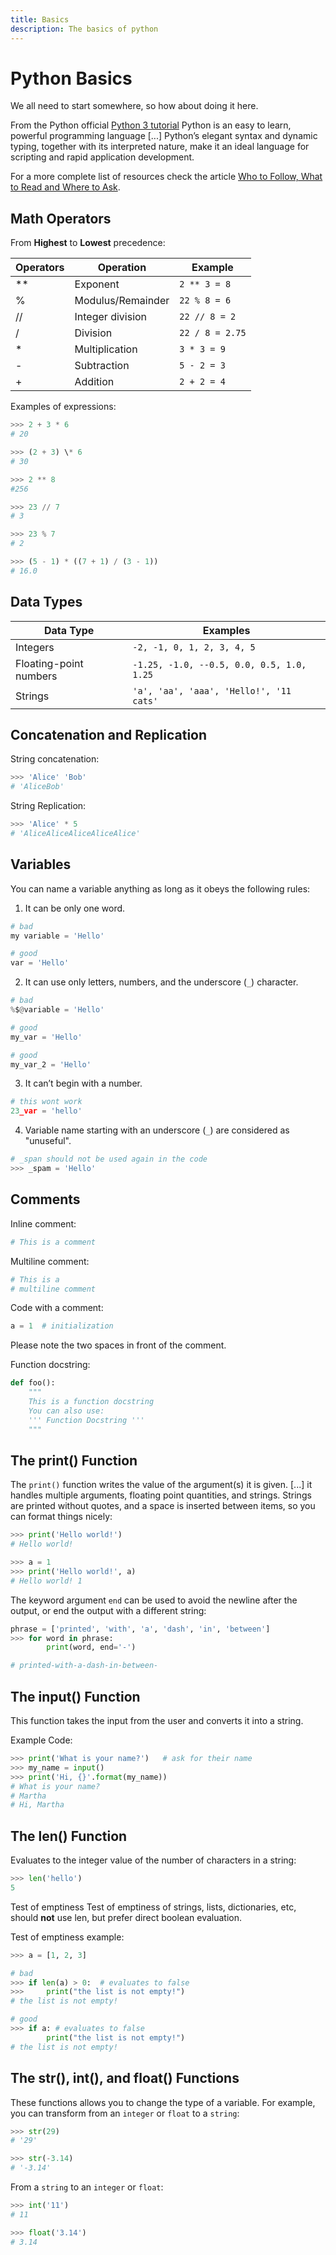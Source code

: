 ```yaml
---
title: Basics
description: The basics of python
---
```


# Python Basics

We all need to start somewhere, so how about doing it here.

<base-disclaimer>
  <base-disclaimer-title>
    From the Python official <a href="https://docs.python.org/3/tutorial/index.html">Python 3 tutorial</a>
  </base-disclaimer-title>
  <base-disclaimer-content>
    Python is an easy to learn, powerful programming language [...] Python’s elegant syntax and dynamic typing, together with its interpreted nature, make it an ideal language for scripting and rapid application development.
  </base-disclaimer-content>
</base-disclaimer>

For a more complete list of resources check the article [Who to Follow, What to Read and Where to Ask](https://www.pythoncheatsheet.org/blog/python-follow-read-and-ask/).

## Math Operators

From **Highest** to **Lowest** precedence:

| Operators | Operation         | Example         |
| --------- | ----------------- | --------------- |
| \*\*      | Exponent          | `2 ** 3 = 8`    |
| %         | Modulus/Remainder | `22 % 8 = 6`    |
| //        | Integer division  | `22 // 8 = 2`   |
| /         | Division          | `22 / 8 = 2.75` |
| \*        | Multiplication    | `3 * 3 = 9`     |
| -         | Subtraction       | `5 - 2 = 3`     |
| +         | Addition          | `2 + 2 = 4`     |

Examples of expressions:

```python
>>> 2 + 3 * 6
# 20

>>> (2 + 3) \* 6
# 30

>>> 2 ** 8
#256

>>> 23 // 7
# 3

>>> 23 % 7
# 2

>>> (5 - 1) * ((7 + 1) / (3 - 1))
# 16.0
```

## Data Types

| Data Type              | Examples                                  |
| ---------------------- | ----------------------------------------- |
| Integers               | `-2, -1, 0, 1, 2, 3, 4, 5`                |
| Floating-point numbers | `-1.25, -1.0, --0.5, 0.0, 0.5, 1.0, 1.25` |
| Strings                | `'a', 'aa', 'aaa', 'Hello!', '11 cats'`   |

## Concatenation and Replication

String concatenation:

```python
>>> 'Alice' 'Bob'
# 'AliceBob'
```

String Replication:

```python
>>> 'Alice' * 5
# 'AliceAliceAliceAliceAlice'
```

## Variables

You can name a variable anything as long as it obeys the following rules:

1. It can be only one word.

```python
# bad
my variable = 'Hello'

# good
var = 'Hello'
```

2. It can use only letters, numbers, and the underscore (`_`) character.

```python
# bad
%$@variable = 'Hello'

# good
my_var = 'Hello'

# good
my_var_2 = 'Hello'
```

3. It can’t begin with a number.

```python
# this wont work
23_var = 'hello'
```

4. Variable name starting with an underscore (`_`) are considered as "unuseful".

```python
# _span should not be used again in the code
>>> _spam = 'Hello'
```

## Comments

Inline comment:

```python
# This is a comment
```

Multiline comment:

```python
# This is a
# multiline comment
```

Code with a comment:

```python
a = 1  # initialization
```

Please note the two spaces in front of the comment.

Function docstring:

```python
def foo():
    """
    This is a function docstring
    You can also use:
    ''' Function Docstring '''
    """
```

## The print() Function

The `print()` function writes the value of the argument(s) it is given. [...] it handles multiple arguments, floating point quantities, and strings. Strings are printed without quotes, and a space is inserted between items, so you can format things nicely:

```python
>>> print('Hello world!')
# Hello world!

>>> a = 1
>>> print('Hello world!', a)
# Hello world! 1
```

The keyword argument `end` can be used to avoid the newline after the output, or end the output with a different string:

```python
phrase = ['printed', 'with', 'a', 'dash', 'in', 'between']
>>> for word in phrase:
        print(word, end='-')

# printed-with-a-dash-in-between-
```

## The input() Function

This function takes the input from the user and converts it into a string.

Example Code:

```python
>>> print('What is your name?')   # ask for their name
>>> my_name = input()
>>> print('Hi, {}'.format(my_name))
# What is your name?
# Martha
# Hi, Martha
```

## The len() Function

Evaluates to the integer value of the number of characters in a string:

```python
>>> len('hello')
5
```

<base-warning>
  <base-warning-title>Test of emptiness</base-warning-title>
  <base-warning-content>
    Test of emptiness of strings, lists, dictionaries, etc, should <b>not</b> use
    len, but prefer direct boolean evaluation.
  </base-warning-content>
</base-warning>

Test of emptiness example:

```python
>>> a = [1, 2, 3]

# bad
>>> if len(a) > 0:  # evaluates to false
>>>     print("the list is not empty!")
# the list is not empty!

# good
>>> if a: # evaluates to false
        print("the list is not empty!")
# the list is not empty!
```

## The str(), int(), and float() Functions

These functions allows you to change the type of a variable. For example, you can transform from an `integer` or `float` to a `string`:

```python
>>> str(29)
# '29'

>>> str(-3.14)
# '-3.14'
```

From a `string` to an `integer` or `float`:

```python
>>> int('11')
# 11

>>> float('3.14')
# 3.14
```
